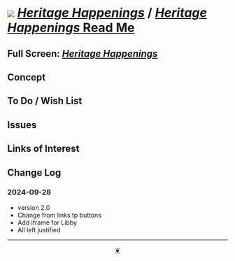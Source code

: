 # [![](https://pushme-pullyou.github.io/assets/svg/mark-github.svg )](https://github.com/heritage-happenings/heritage-happenings.github.io "Source code on GitHub" ) [_Heritage Happenings_]( https://heritage-happenings.github.io/ "Home page" ) / [_Heritage Happenings_ Read Me]( https://heritage-happenings.github.io/#kiosk/README.md )


<!--@@@
<div class=iframe-resize ><iframe src=https://heritage-happenings.github.io/kisk height=100% width=100% ></iframe></div>
"_Heritage Happenings_" in a resizable window._
@@@-->

## Full Screen: [_Heritage Happenings_]( https://heritage-happenings.github.io/kisk )


## Concept


## To Do / Wish List


## Issues


## Links of Interest


## Change Log


### 2024-09-28

* version 2.0
* Change from links tp buttons
* Add iframe for Libby
* All left justified

***

<center title="Hello! Click me to go up to the top" ><a class=aDingbat href=javascript:window.scrollTo(0,0);> ❦ </a></center>
